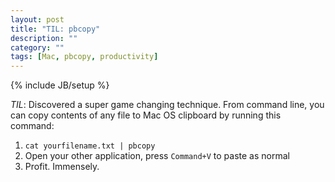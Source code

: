 ```yaml
---
layout: post
title: "TIL: pbcopy"
description: ""
category: ""
tags: [Mac, pbcopy, productivity]
---
```

{% include JB/setup %}

*TIL*: Discovered a super game changing technique. From command line, you can copy contents of any file to Mac OS clipboard by running this command:

1. `cat yourfilename.txt | pbcopy`  
2. Open your other application, press `Command+V` to paste as normal  
3. Profit. Immensely.  
